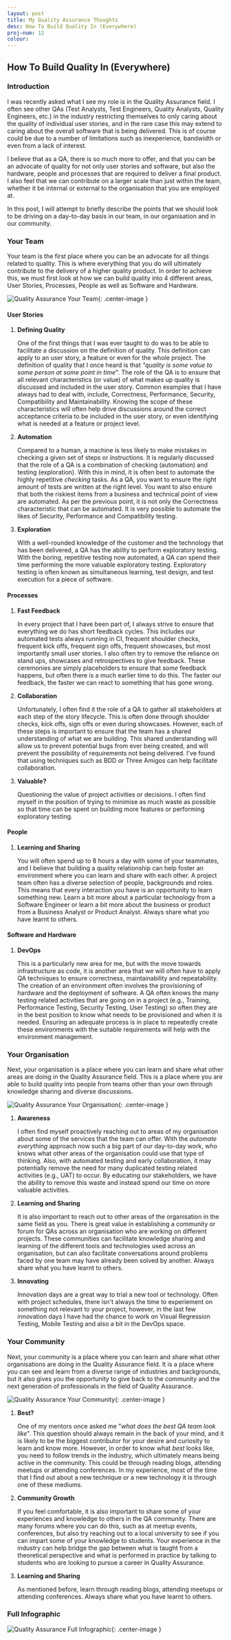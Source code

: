 ```yaml
---
layout: post
title: My Quality Assurance Thoughts
desc: How To Build Quality In (Everywhere)
proj-num: 12
colour: 
---
```




## How To Build Quality In (Everywhere)

### Introduction

I was recently asked what I see my role is in the Quality Assurance field.  I often see other QAs (Test Analysts, Test Engineers, Quality Analysts, Quality Engineers, etc.) in the industry restricting themselves to only caring about the quality of individual user stories, and in the rare case this may extend to caring about the overall software that is being delivered.  This is of course could be due to a number of limitations such as inexperience, bandwidth or even from a lack of interest.  

I believe that as a QA, there is so much more to offer, and that you can be an advocate of quality for not only user stories and software, but also the hardware, people and processes that are required to deliver a final product.  I also feel that we can contribute on a larger scale than just within the team, whether it be internal or external to the organisation that you are employed at.  

In this post, I will attempt to briefly describe the points that we should look to be driving on a day-to-day basis in our team, in our organisation and in our community.

### Your Team

Your team is the first place where you can be an advocate for all things related to quality.  This is where everything that you do will ultimately contribute to the delivery of a higher quality product.  In order to achieve this, we must first look at how we can build quality into 4 different areas, User Stories, Processes, People as well as Software and Hardware.

![Quality Assurance Your Team](../images/Quality-YourTeam.png){: .center-image }

#### User Stories

1. **Defining Quality**

   One of the first things that I was ever taught to do was to be able to facilitate a discussion on the definition of quality.  This definition can apply to an user story, a feature or even for the whole project.  The definition of quality that I once heard is that _"quality is some value to some person at some point in time_".  The role of the QA is to ensure that all relevant characteristics (or value) of what makes up quality is discussed and included in the user story.  Common examples that I have always had to deal with, include, Correctness, Performance, Security, Compatibility and Maintainability.  Knowing the scope of these characteristics will often help drive discussions around the correct acceptance criteria to be included in the user story, or even identifying what is needed at a feature or project level.
2. **Automation**  

   Compared to a human, a machine is less likely to make mistakes in checking a given set of steps or instructions.  It is regularly discussed that the role of a QA is a combination of checking (automation) and testing (exploration).  With this in mind, it is often best to automate the highly repetitive _checking_ tasks.  As a QA, you want to ensure the right amount of tests are written at the right level.  You want to also ensure that both the riskiest items from a business and technical point of view are automated.  As per the previous point, it is not only the Correctness characteristic that can be automated.  It is very possible to automate the likes of Security, Performance and Compatibility testing.
3. **Exploration**
   
   With a well-rounded knowledge of the customer and the technology that has been delivered, a QA has the ability to perform exploratory testing.  With the boring, repetitive testing now automated, a QA can spend their time performing the more valuable exploratory testing.  Exploratory testing is often known as simultaneous learning, test design, and test execution for a piece of software.

#### Processes

1. **Fast Feedback**

   In every project that I have been part of, I always strive to ensure that everything we do has short feedback cycles.  This includes our automated tests always running in CI, frequent shoulder checks, frequent kick offs, frequent sign offs, frequent showcases, but most importantly small user stories.  I also often try to remove the reliance on stand ups, showcases and retrospectives to give feedback.  These ceremonies are simply placeholders to ensure that _some_ feedback happens, but often there is a much earlier time to do this.  The faster our feedback, the faster we can react to something that has gone wrong.
2. **Collaboration**
  
   Unfortunately, I often find it the role of a QA to gather all stakeholders at each step of the story lifecycle.  This is often done through shoulder checks, kick offs, sign offs or even during showcases.  However, each of these steps is important to ensure that the team has  a shared understanding of what we are building.  This shared understanding will allow us to prevent potential bugs from ever being created, and will prevent the possibility of requirements not being delivered.  I've found that using techniques such as BDD or Three Amigos can help facilitate collaboration.
3. **Valuable?**

   Questioning the value of project activities or decisions.  I often find myself in the position of trying to minimise as much waste as possible so that time can be spent on building more features or performing exploratory testing.

#### People

1. **Learning and Sharing**
   
   You will often spend up to 8 hours a day with some of your teammates, and I believe that building a quality relationship can help foster an environment where you can learn and share with each other.  A project team often has a diverse selection of people, backgrounds and roles.  This means that every interaction you have is an opportunity to learn something new.  Learn a bit more about a particular technology from a Software Engineer or learn a bit more about the business or product from a Business Analyst or Product Analyst.  Always share what you have learnt to others.

#### Software and Hardware

1. **DevOps**

   This is a particularly new area for me, but with the move towards infrastructure as code, it is another area that we will often have to apply QA techniques to ensure correctness, maintainability and repeatability.  The creation of an environment often involves the provisioning of hardware and the deployment of software.  A QA often knows the many testing related activities that are going on in a project (e.g., Training, Performance Testing, Security Testing, User Testing) so often they are in the best position to know what needs to be provisioned and when it is needed.  Ensuring an adequate process is in place to repeatedly create these environments with the suitable requirements will help with the environment management.

### Your Organisation

Next, your organisation is a place where you can learn and share what other areas are doing in the Quality Assurance field.  This is a place where you are able to build quality into people from teams other than your own through knowledge sharing and diverse discussions. 

![Quality Assurance Your Organisation](../images/Quality-YourOrganisation.png){: .center-image }

1. **Awareness**

   I often find myself proactively reaching out to areas of my organisation about some of the services that the team can offer.  With the _automate everything_ approach now such a big part of our day-to-day work, who knows what other areas of the organisation could use that type of thinking.  Also, with automated testing and early collaboration, it may potentially remove the need for many duplicated testing related activities (e.g., UAT) to occur.  By educating our stakeholders, we have the ability to remove this waste and instead spend our time on more valuable activities.
2. **Learning and Sharing**
 
   It is also important to reach out to other areas of the organisation in the same field as you.  There is great value in establishing a community or forum for QAs across an organisation who are working on different projects.  These communities can facilitate knowledge sharing and learning of the different tools and technologies used across an organisation, but can also facilitate conversations around problems faced by one team may have already been solved by another.  Always share what you have learnt to others.

3. **Innovating**

   Innovation days are a great way to trial a new tool or technology.  Often with project schedules, there isn't always the time to experiement on something not relevant to your project, however, in the last few innovation days I have had the chance to work on Visual Regression Testing, Mobile Testing and also a bit in the DevOps space.

### Your Community

Next, your community is a place where you can learn and share what other organisations are doing in the Quality Assurance field.  It is a place where you can see and learn from a diverse range of industries and backgrounds, but it also gives you the opportunity to give back to the community and the next generation of professionals in the field of Quality Assurance.

![Quality Assurance Your Community](../images/Quality-YourCommunity.png){: .center-image }

1. **Best?**

   One of my mentors once asked me "_what does the best QA team look like_".  This question should always remain in the back of your mind, and it is likely to be the biggest contributor for your desire and curiosity to learn and know more.  However, in order to know what _best_ looks like, you need to follow  trends in the industry, which ultimately means being active in the community.  This could be through reading blogs, attending meetups or attending conferences.  In my experience, most of the time that I find out about a new technique or a new technology it is through one of these mediums.
2. **Community Growth**
 
   If you feel comfortable, it is also important to share some of your experiences and knowledge to others in the QA community.  There are many forums where you can do this, such as at meetup events, conferences, but also try reaching out to a local university to see if you can impart some of your knowledge to students.  Your experience in the industry can help bridge the gap between what is taught from a theoretical perspective and what is performed in practice by talking to students who are looking to pursue a career in Quality Assurance.
3. **Learning and Sharing**

   As mentioned before, learn through reading blogs, attending meetups or attending conferences.  Always share what you have learnt to others.

### Full Infographic

![Quality Assurance Full Infographic](../images/Quality.png){: .center-image }
